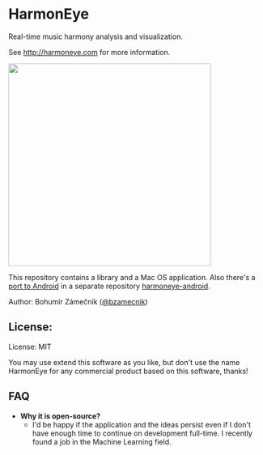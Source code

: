# HarmonEye
Real-time music harmony analysis and visualization.

See http://harmoneye.com for more information.

<a href="http://harmoneye.com">
<img src="http://harmoneye.com/img/harmoneye-mac-c-maj7.png" width="400">
</a>

This repository contains a library and a Mac OS application. Also there's a
[port to Android](https://play.google.com/store/apps/details?id=com.harmoneye.android)
in a separate repository [harmoneye-android](https://github.com/bzamecnik/harmoneye-android).

Author: Bohumír Zámečník ([@bzamecnik](https://twitter.com/bzamecnik))

## License:

License: MIT

You may use extend this software as you like, but don't use the name
HarmonEye for any commercial product based on this software, thanks!

## FAQ

- **Why it is open-source?**
  - I'd be happy if the application and the ideas persist even if I don't have enough
    time to continue on development full-time. I recently found a job in the Machine
    Learning field.
